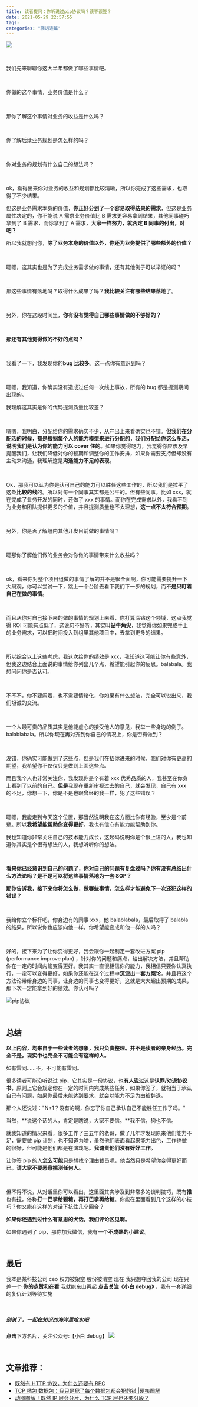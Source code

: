 ```yaml
---
title: 读者提问：你听说过pip协议吗？该不该签？
date: 2021-05-29 22:57:55
tags:
categories: "骚话连篇"
---
```


![](https://cdn.xiaobaidebug.top/9a9f7046fbb668643c3466b50354a569.gif)

<br>

我们先来聊聊你这大半年都做了哪些事情吧。

<br>

你做的这个事情，业务价值是什么？

<br>

那你了解这个事情对业务的收益是什么吗？

<br>

你了解后续业务规划是怎么样的吗？

<br>

你对业务的规划有什么自己的想法吗？

<br>

ok，看得出来你对业务的收益和规划都比较清晰，所以你完成了这些需求，也取得了不少结果。

但这是业务需求本身的价值，**你正好分到了一个容易取得结果的需求**，但这是业务属性决定的，你不能说 A 需求业务价值比 B 需求更容易拿到结果，其他同事碰巧拿到了 B 需求，而你拿到了 A 需求，**大家一样努力，就否定 B 同事的付出，对吧？**

所以我就想问你，**除了业务本身的价值以外，你还为业务提供了哪些额外的价值？**

<br>

嗯嗯，这其实也是为了完成业务需求做的事情，还有其他例子可以举证的吗？

<br>

那这些事情有落地吗？取得什么成果了吗？**我比较关注有哪些结果落地了**。

<br>

另外，你在这段时间里，**你有没有觉得自己哪些事情做的不够好的？**

<br>

**那还有其他觉得做的不好的点吗？**

<br>

我看了一下，我发现你的**bug 比较多**。这一点你有意识到吗？

<br>

嗯嗯，我知道，你确实没有造成过任何一次线上事故，所有的 bug 都是提测期间出现的。

我理解这其实是你的代码提测质量比较差？

<br>

嗯嗯，我明白，分配给你的需求确实不少，从产出上来看确实也不错。**但我们在分配活的时候，都是根据每个人的能力模型来进行分配的，我们分配给你这么多活，说明我们是认为你的能力可以 cover 住的**。如果你觉得吃力，我觉得你应该及早提醒我们，让我们降低对你的预期和调整你的工作安排，如果你需要支持但却没有主动来沟通，我理解这是**沟通能力不足的表现**。

<br>

Ok，那我可以认为你是认可自己的能力可以胜任这些工作的，所以我们是拉平了这条**比较的线**的。所以对每一个同事其实都是公平的。但有些同事，比如 xxx，就在完成了业务开发的同时，还做了 xxx 的事情。而你在完成需求以外，我看不到为业务和团队提供更多的价值，并且提测质量也不太理想，**这一点不太符合预期**。

<br>

另外，你是否了解组内其他开发目前做的事情吗？

<br>

嗯那你了解他们做的业务会对你做的事情带来什么收益吗？

<br>

ok，看来你对整个项目组做的事情了解的并不是很全面啊，你可能需要提升一下大局观，你可以尝试一下，跳上一个台阶去看下我们下一步的规划，而**不是只盯着自己在做的事情**。

<br>

而且从你对自己接下来的做的事情的规划上来看，你打算深钻这个领域，这点我觉得 ROI 可能有点低了，这说句不好听，其实叫**钻牛角尖**，我觉得你如果完成手上的业务需求，可以把时间投入到组里其他项目中，去拿到更多的结果。

<br>

所以综合以上这些考虑，我这次给你的绩效是 xxx，我知道这可能让你有些意外，但我这边结合上面说的事情给你列出几个点，希望能引起你的反思。balabala。我想问问你是否认可。

<br>

不不不，你不要闷着，也不需要情绪化，你如果有什么想法，完全可以说出来，我们坦诚的交流。

<br>

一个人最可贵的品质其实是他能虚心的接受他人的意见，我举一些身边的例子。balablabala。所以你现在再对齐到你自己的情况上，你是否有做到？

<br>

没错，你确实可能做到了这些点，但是我们在招你进来的时候，我们对你有更高的期望，我希望你不仅仅只是做到上面这些点。

而且我个人也非常关注你，我发现你是个有着 xxx 优秀品质的人，我甚至在你身上看到了以前的自己。**但是**我现在重新审视过去的自己，就会发现，自己有 xxx 的不足，你想一下，你是不是也跟曾经的我一样，犯了这些错误？

<br>

嗯嗯，我能走到今天这个位置，那当然说明我在这方面比你有经验，至少是个前辈。所以**我希望能帮助你变得更好**。我也有信心有能力能帮助到你。

我也知道你非常关注自己的技术能力成长，这起码说明你是个很上进的人，我也知道你其实是个很有想法的人，我想听听你的想法。

<br>

**看来你已经意识到自己的问题了，你对自己的问题有复盘过吗？你有没有总结出什么方法论吗？是不是可以将这些事情落地为一套 SOP？**

**那你告诉我，接下来你将怎么做，做哪些事情，怎么样才能避免下一次还犯这样的错误？**

<br>

我给你立个标杆吧，你身边有的同事 xxx，他 balablabala，最后取得了 balabla 的结果，所以说你也应该向他一样。你希望能变成和他一样的人吗？

<br>

好的，接下来为了让你变得更好，我会跟你一起制定一套改进方案 pip (performance improve plan) ，针对你的问题和痛点，给出解决方法，并且帮助你在一定的时间内能变得更好。我其实一直很相信你的能力，我相信只要你认真执行，一定可以变得更好，如果你还能在这个过程中**沉淀出一套方案论**，并且将这个方法论带给身边的同事，让身边的同事也变得更好，这就是大大超出预期的成果，那下次一定能拿到好的绩效。你认可吗？

![pip协议](https://cdn.xiaobaidebug.top/pip%E5%8D%8F%E8%AE%AE.png)

<br>

## 总结

**以上内容，均来自于一些读者的想象，我只负责整理。并不是读者的亲身经历。完全不是。现实中也完全不可能会有这样的人。**

如有雷同......不，不可能有雷同。

很多读者可能没听说过 pip，它其实是一份协议，也**有人说过**这是**认罪/劝退协议书**，原则上它会规定你在一定的时间内完成某些任务，如果你签了，就相当于承认自己有问题，如果你最后未能达到要求，就会以能力不足为由被辞退。

那个人还说过："N+1？没有的啊，你忘了你自己承认自己不能胜任工作了吗。"

当然，**说这个话的人，肯定是瞎说，大家不要信。**我不信，狗也不信。

就我知道的情况来看，很多工作了三五年的老哥，做了几年才发现原来他们能力不足，需要做 pip 计划，也不知道为啥，虽然他们表面看起来能力出色，工作也做的很好，但可能是他们都是在演戏吧。**我谴责他们没有好好工作。**

让你签 pip 的人**怎么可能**只是想找个理由裁员呢，他当然只是希望你变得更好而已。**请大家不要恶意揣测任何人。**

<br>

但不得不说，从对话里你可以看出，这里面其实涉及到非常多的谈判技巧，既有**推**也有**拉**，俗称**打一巴掌给颗糖，再打巴掌再给糖**。你能在里面看到几个这样的小技巧？你又能在这样的对话下抗住几个回合？

**如果你还遇到过什么有意思的犬话，我们评论区见啊。**

如果你遇到了 pip，那你加我微信，我有一个**不成熟的小建议**。

<br>

## 最后

我本是某科技公司 ceo
权力被架空
股份被清空
现在
我只想夺回我的公司
现在只差一个 **你的点赞和在看**
我就能东山再起
**点击关注《小白 debug》** ，我有一套详细的复仇计划等待实施

<br>

##### 别说了，一起在知识的海洋里呛水吧

**点击**下方名片，关注公众号:【小白 debug】
![](https://cdn.xiaobaidebug.top/1696069689495.png)

<br>

## 文章推荐：

- [既然有 HTTP 协议，为什么还要有 RPC](https://www.xiaobaidebug.top/2022/07/19/%E5%9B%BE%E8%A7%A3%E7%BD%91%E7%BB%9C/%E6%97%A2%E7%84%B6%E6%9C%89HTTP%E5%8D%8F%E8%AE%AE%EF%BC%8C%E4%B8%BA%E4%BB%80%E4%B9%88%E8%BF%98%E8%A6%81%E6%9C%89RPC%E5%8D%8F%E8%AE%AE%EF%BC%9F/)
- [TCP 粘包 数据包：我只是犯了每个数据包都会犯的错 |硬核图解](https://www.xiaobaidebug.top/2021/03/26/%E5%9B%BE%E8%A7%A3%E7%BD%91%E7%BB%9C/TCP%E7%B2%98%E5%8C%85%EF%BC%81%E6%95%B0%E6%8D%AE%E5%8C%85%EF%BC%9A%E6%88%91%E5%8F%AA%E6%98%AF%E7%8A%AF%E4%BA%86%E6%AF%8F%E4%B8%AA%E6%95%B0%E6%8D%AE%E5%8C%85%E9%83%BD%E4%BC%9A%E7%8A%AF%E7%9A%84%E9%94%99%EF%BC%8C%E7%A1%AC%E6%A0%B8%E5%9B%BE%E8%A7%A3/)
- [动图图解！既然 IP 层会分片，为什么 TCP 层也还要分段？](https://www.xiaobaidebug.top/2021/05/25/%E5%9B%BE%E8%A7%A3%E7%BD%91%E7%BB%9C/%E5%8A%A8%E5%9B%BE%E5%9B%BE%E8%A7%A3%EF%BC%81%E6%97%A2%E7%84%B6IP%E5%B1%82%E4%BC%9A%E5%88%86%E7%89%87%EF%BC%8C%E4%B8%BA%E4%BB%80%E4%B9%88TCP%E5%B1%82%E4%B9%9F%E8%BF%98%E8%A6%81%E5%88%86%E6%AE%B5%EF%BC%9F/)
